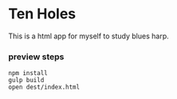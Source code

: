 # Ten Holes

This is a html app for myself to study blues harp.

### preview steps
```
npm install
gulp build
open dest/index.html
```
